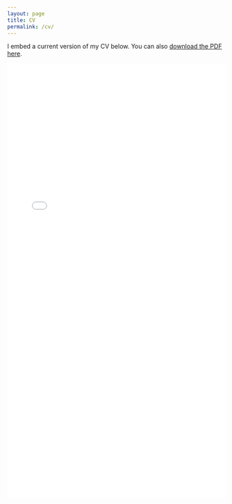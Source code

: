 ```yaml
---
layout: page
title: CV
permalink: /cv/
---
```


I embed a current version of my CV below. You can also [download the PDF here](/docs/yejz-cv.pdf).

<iframe src="/docs/yejz-cv.pdf" class="gde-frame" style="height: 1000px; width: 100%; border: none;" scrolling="yes"></iframe>



